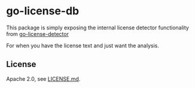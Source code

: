 # go-license-db

This package is simply exposing the internal license detector functionality from [go-license-detector](https://github.com/src-d/go-license-detector)

For when you have the license text and just want the analysis.


## License

Apache 2.0, see [LICENSE.md](LICENSE.md).
